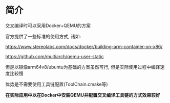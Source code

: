 
# 简介

交叉编译时可以采用Docker+QEMU的方案

官方提供了一些标准的使用方式, 诸如:

https://www.stereolabs.com/docs/docker/building-arm-container-on-x86/

https://github.com/multiarch/qemu-user-static

但是以镜像arm64v8/ubuntu为基础的方案虽然可行, 但是实际使用过程中编译速度比较慢

优势是不需要使用工具链配置(ToolChain.cmake等)


**在实际应用中以在Docker中安装QEMU并配置交叉编译工具链的方式效果较好**


